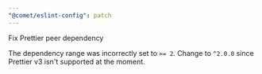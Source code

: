 ```yaml
---
"@comet/eslint-config": patch
---
```


Fix Prettier peer dependency

The dependency range was incorrectly set to `>= 2`. Change to `^2.0.0` since Prettier v3 isn't supported at the moment.
